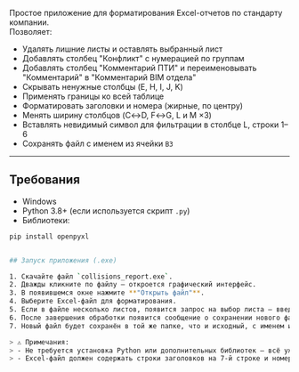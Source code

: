 Простое приложение для форматирования Excel-отчетов по стандарту компании.  
Позволяет:

- Удалять лишние листы и оставлять выбранный лист
- Добавлять столбец "Конфликт" с нумерацией по группам
- Добавлять столбец "Комментарий ПТИ" и переименовывать "Комментарий" в "Комментарий BIM отдела"
- Скрывать ненужные столбцы (E, H, I, J, K)
- Применять границы ко всей таблице
- Форматировать заголовки и номера (жирные, по центру)
- Менять ширину столбцов (C↔D, F↔G, L и M ×3)
- Вставлять невидимый символ для фильтрации в столбце L, строки 1–6
- Сохранять файл с именем из ячейки `B3`

---

## Требования

- Windows
- Python 3.8+ (если используется скрипт `.py`)
- Библиотеки:

```bash
pip install openpyxl


## Запуск приложения (.exe)

1. Скачайте файл `collisions_report.exe`.  
2. Дважды кликните по файлу — откроется графический интерфейс.  
3. В появившемся окне нажмите **"Открыть файл"**.  
4. Выберите Excel-файл для форматирования.  
5. Если в файле несколько листов, появится запрос на выбор листа — введите точное название листа.  
6. После завершения обработки появится сообщение о сохранении нового файла.  
7. Новый файл будет сохранён в той же папке, что и исходный, с именем из ячейки **B3** (или с суффиксом `_formatted`, если имя в C3 отсутствует).  

> ⚠️ Примечания:
> - Не требуется установка Python или дополнительных библиотек — всё уже собрано в `.exe`.  
> - Excel-файл должен содержать строки заголовков на 7-й строке и номера под ними на 8-й строке.

